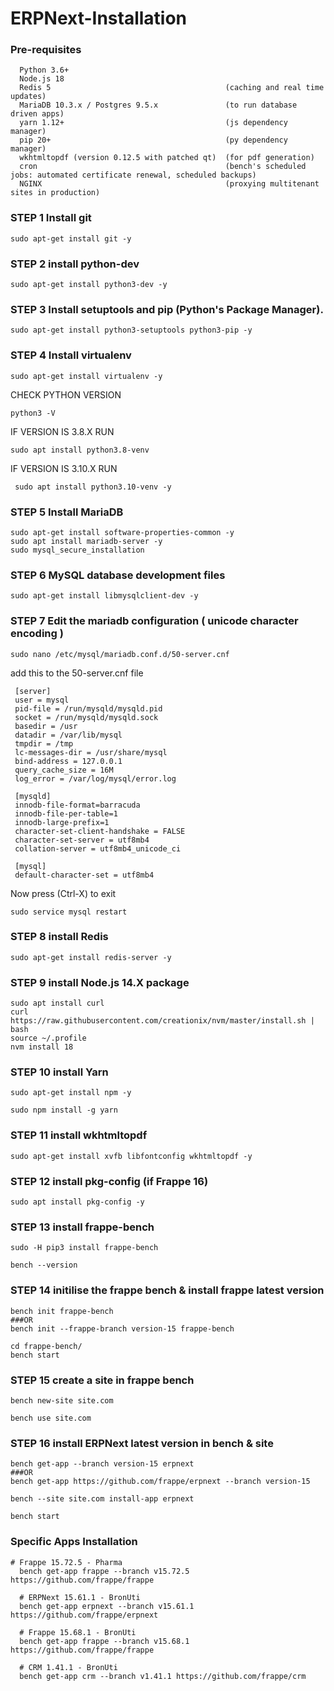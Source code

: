 # ERPNext-Installation

### Pre-requisites 

      Python 3.6+
      Node.js 18
      Redis 5                                       (caching and real time updates)
      MariaDB 10.3.x / Postgres 9.5.x               (to run database driven apps)
      yarn 1.12+                                    (js dependency manager)
      pip 20+                                       (py dependency manager)
      wkhtmltopdf (version 0.12.5 with patched qt)  (for pdf generation)
      cron                                          (bench's scheduled jobs: automated certificate renewal, scheduled backups)
      NGINX                                         (proxying multitenant sites in production)



### STEP 1 Install git
    sudo apt-get install git -y

### STEP 2 install python-dev

    sudo apt-get install python3-dev -y

### STEP 3 Install setuptools and pip (Python's Package Manager).

    sudo apt-get install python3-setuptools python3-pip -y

### STEP 4 Install virtualenv
    
    sudo apt-get install virtualenv -y
    
  CHECK PYTHON VERSION 
  
    python3 -V
  
  IF VERSION IS 3.8.X RUN
  
    sudo apt install python3.8-venv

  IF VERSION IS 3.10.X RUN
  
     sudo apt install python3.10-venv -y

### STEP 5 Install MariaDB

    sudo apt-get install software-properties-common -y
    sudo apt install mariadb-server -y
    sudo mysql_secure_installation
    
    
### STEP 6  MySQL database development files

    sudo apt-get install libmysqlclient-dev -y

### STEP 7 Edit the mariadb configuration ( unicode character encoding )

    sudo nano /etc/mysql/mariadb.conf.d/50-server.cnf

add this to the 50-server.cnf file

    
     [server]
     user = mysql
     pid-file = /run/mysqld/mysqld.pid
     socket = /run/mysqld/mysqld.sock
     basedir = /usr
     datadir = /var/lib/mysql
     tmpdir = /tmp
     lc-messages-dir = /usr/share/mysql
     bind-address = 127.0.0.1
     query_cache_size = 16M
     log_error = /var/log/mysql/error.log
    
     [mysqld]
     innodb-file-format=barracuda
     innodb-file-per-table=1
     innodb-large-prefix=1
     character-set-client-handshake = FALSE
     character-set-server = utf8mb4
     collation-server = utf8mb4_unicode_ci      
     
     [mysql]
     default-character-set = utf8mb4

Now press (Ctrl-X) to exit

    sudo service mysql restart

### STEP 8 install Redis
    
    sudo apt-get install redis-server -y

### STEP 9 install Node.js 14.X package

    sudo apt install curl 
    curl https://raw.githubusercontent.com/creationix/nvm/master/install.sh | bash
    source ~/.profile
    nvm install 18  

### STEP 10  install Yarn

    sudo apt-get install npm -y

    sudo npm install -g yarn

### STEP 11 install wkhtmltopdf

    sudo apt-get install xvfb libfontconfig wkhtmltopdf -y

### STEP 12 install pkg-config (if Frappe 16)

    sudo apt install pkg-config -y
    

### STEP 13 install frappe-bench

    sudo -H pip3 install frappe-bench
    
    bench --version
    
### STEP 14 initilise the frappe bench & install frappe latest version 

    bench init frappe-bench 
    ###OR
    bench init --frappe-branch version-15 frappe-bench
    
    cd frappe-bench/
    bench start
    
### STEP 15 create a site in frappe bench 
    
    bench new-site site.com
    
    bench use site.com

### STEP 16 install ERPNext latest version in bench & site

    bench get-app --branch version-15 erpnext
    ###OR
    bench get-app https://github.com/frappe/erpnext --branch version-15

    bench --site site.com install-app erpnext
    
    bench start

### Specific Apps Installation

    # Frappe 15.72.5 - Pharma
      bench get-app frappe --branch v15.72.5 https://github.com/frappe/frappe

      # ERPNext 15.61.1 - BronUti
      bench get-app erpnext --branch v15.61.1 https://github.com/frappe/erpnext

      # Frappe 15.68.1 - BronUti
      bench get-app frappe --branch v15.68.1 https://github.com/frappe/frappe

      # CRM 1.41.1 - BronUti
      bench get-app crm --branch v1.41.1 https://github.com/frappe/crm



